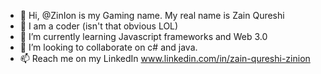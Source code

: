 - 👋 Hi, @ZinIon is my Gaming name. My real name is Zain Qureshi 
- 👀 I am a coder (isn't that obvious LOL)
- 🌱 I’m currently learning Javascript frameworks and Web 3.0
- 💞️ I’m looking to collaborate on c# and java. 
- 📫 Reach me on my LinkedIn www.linkedin.com/in/zain-qureshi-zinion

<!---
ZinIon16/ZinIon16 is a ✨ special ✨ repository because its `README.md` (this file) appears on your GitHub profile.
You can click the Preview link to take a look at your changes.
--->

